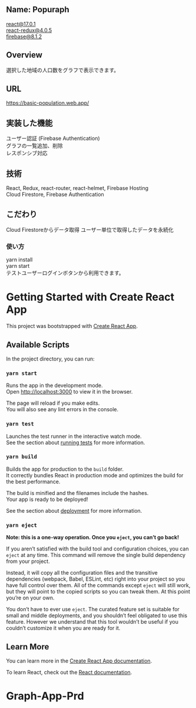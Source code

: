 ## Name: Popuraph

 react@17.0.1  
 react-redux@4.0.5  
 firebase@8.1.2

## Overview
 選択した地域の人口数をグラフで表示できます。

## URL
 https://basic-population.web.app/

## 実装した機能
 ユーザー認証 (Firebase Authentication)  
 グラフの一覧追加、削除  
 レスポンシブ対応
 
## 技術
 React, Redux, react-router, react-helmet, Firebase Hosting  
 Cloud Firestore, Firebase Authentication

## こだわり
 Cloud Firestoreからデータ取得
 ユーザー単位で取得したデータを永続化

### 使い方
yarn install  
yarn start  
テストユーザーログインボタンから利用できます。

# Getting Started with Create React App

This project was bootstrapped with [Create React App](https://github.com/facebook/create-react-app).

## Available Scripts

In the project directory, you can run:

### `yarn start`

Runs the app in the development mode.\
Open [http://localhost:3000](http://localhost:3000) to view it in the browser.

The page will reload if you make edits.\
You will also see any lint errors in the console.

### `yarn test`

Launches the test runner in the interactive watch mode.\
See the section about [running tests](https://facebook.github.io/create-react-app/docs/running-tests) for more information.

### `yarn build`

Builds the app for production to the `build` folder.\
It correctly bundles React in production mode and optimizes the build for the best performance.

The build is minified and the filenames include the hashes.\
Your app is ready to be deployed!

See the section about [deployment](https://facebook.github.io/create-react-app/docs/deployment) for more information.

### `yarn eject`

**Note: this is a one-way operation. Once you `eject`, you can’t go back!**

If you aren’t satisfied with the build tool and configuration choices, you can `eject` at any time. This command will remove the single build dependency from your project.

Instead, it will copy all the configuration files and the transitive dependencies (webpack, Babel, ESLint, etc) right into your project so you have full control over them. All of the commands except `eject` will still work, but they will point to the copied scripts so you can tweak them. At this point you’re on your own.

You don’t have to ever use `eject`. The curated feature set is suitable for small and middle deployments, and you shouldn’t feel obligated to use this feature. However we understand that this tool wouldn’t be useful if you couldn’t customize it when you are ready for it.

## Learn More

You can learn more in the [Create React App documentation](https://facebook.github.io/create-react-app/docs/getting-started).

To learn React, check out the [React documentation](https://reactjs.org/).
# Graph-App-Prd
